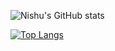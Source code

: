 
![Nishu's GitHub stats](https://github-readme-stats.vercel.app/api?username=nishu-murmu&show_icons=true&theme=gruvbox&text_color=0x110000)

[![Top Langs](https://github-readme-stats.vercel.app/api/top-langs/?username=nishu-murmu&layout=compact&bg-color=#000000)](https://github.com/nishu-murmu/github-readme-stats)




